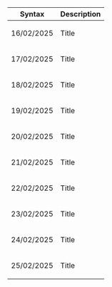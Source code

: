 | Syntax | Description |
| --- | ----------- |
| <p>16/02/2025</p> | Title |
| <p>17/02/2025</p> | Title |
| <p>18/02/2025</p> | Title |
| <p>19/02/2025</p> | Title |
| <p>20/02/2025</p> | Title |
| <p>21/02/2025</p> | Title |
| <p>22/02/2025</p> | Title |
| <p>23/02/2025</p> | Title |
| <p>24/02/2025</p> | Title |
| <p>25/02/2025</p> | Title |
